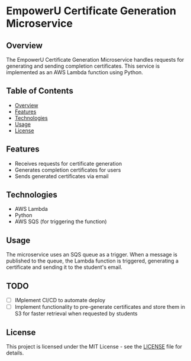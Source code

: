 # EmpowerU Certificate Generation Microservice

## Overview

The EmpowerU Certificate Generation Microservice handles requests for generating and sending completion certificates. This service is implemented as an AWS Lambda function using Python.

## Table of Contents
- [Overview](#overview)
- [Features](#features)
- [Technologies](#technologies)
- [Usage](#usage)
- [License](#license)

## Features

- Receives requests for certificate generation
- Generates completion certificates for users
- Sends generated certificates via email

## Technologies

- AWS Lambda
- Python
- AWS SQS (for triggering the function)

## Usage

The microservice uses an SQS queue as a trigger. When a message is published to the queue, the Lambda function is triggered, generating a certificate and sending it to the student's email.

## TODO

- [ ] IMplement CI/CD to automate deploy
- [ ] Implement functionality to pre-generate certificates and store them in S3 for faster retrieval when requested by students

## License

This project is licensed under the MIT License - see the [LICENSE](https://github.com/WiliamMelo01/EmpoweruCertificateMicroserviceLambda/blob/main/LICENSE) file for details.
